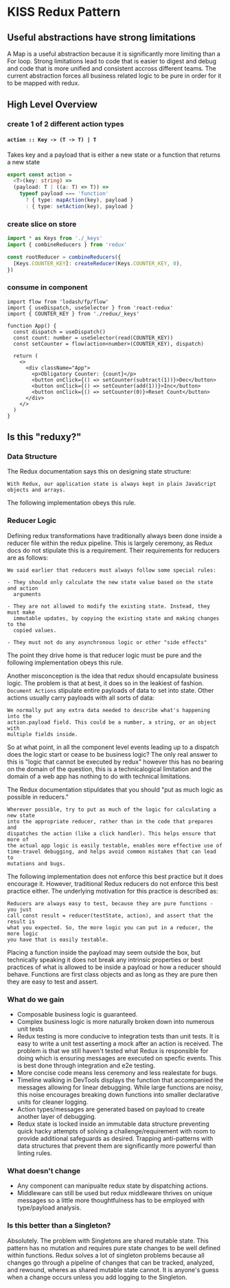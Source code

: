 # KISS Redux Pattern

## Useful abstractions have strong limitations

A Map is a useful abstraction because it is significantly more limiting than a
For loop. Strong limitations lead to code that is easier to digest and debug and
code that is more unified and consistent accross different teams. The current
abstraction forces all business related logic to be pure in order for it to be
mapped with redux.

## High Level Overview

### create 1 of 2 different action types

#### `action :: Key -> (T -> T) | T`

Takes key and a payload that is either a new state or a function that returns a
new state

```ts
export const action =
  <T>(key: string) =>
  (payload: T | ((a: T) => T)) =>
    typeof payload === 'function'
      ? { type: mapAction(key), payload }
      : { type: setAction(key), payload }
```

### create slice on store

```ts
import * as Keys from './_keys'
import { combineReducers } from 'redux'

const rootReducer = combineReducers({
  [Keys.COUNTER_KEY]: createReducer(Keys.COUNTER_KEY, 0),
})
```

### consume in component

```tsx
import flow from 'lodash/fp/flow'
import { useDispatch, useSelector } from 'react-redux'
import { COUNTER_KEY } from './redux/_keys'

function App() {
  const dispatch = useDispatch()
  const count: number = useSelector(read(COUNTER_KEY))
  const setCounter = flow(action<number>(COUNTER_KEY), dispatch)

  return (
    <>
      <div className="App">
        <p>Obligatory Counter: {count}</p>
        <button onClick={() => setCounter(subtract(1))}>Dec</button>
        <button onClick={() => setCounter(add(1))}>Inc</button>
        <button onClick={() => setCounter(0)}>Reset Count</button>
      </div>
    </>
  )
}
```

## Is this "reduxy?"

### Data Structure

The Redux documentation says this on designing state structure:

```
With Redux, our application state is always kept in plain JavaScript objects and arrays.
```

The following implementation obeys this rule.

### Reducer Logic

Defining redux transformations have traditionally always been done inside a
reducer file within the redux pipeline. This is largely ceremony, as Redux docs
do not stipulate this is a requirement. Their requirements for reducers are as
follows:

```
We said earlier that reducers must always follow some special rules:

- They should only calculate the new state value based on the state and action
  arguments

- They are not allowed to modify the existing state. Instead, they must make
  immutable updates, by copying the existing state and making changes to the
  copied values.

- They must not do any asynchronous logic or other "side effects"
```

The point they drive home is that reducer logic must be pure and the following
implementation obeys this rule.

Another misconception is the idea that redux should encapsulate business logic.
The problem is that at best, it does so in the leakiest of fashion. `Document Actions` stipulate entire payloads of data to set into state. Other actions
usually carry payloads with all sorts of data:

```
We normally put any extra data needed to describe what's happening into the
action.payload field. This could be a number, a string, or an object with
multiple fields inside.
```

So at what point, in all the component level events leading up to a dispatch
does the logic start or cease to be business logic? The only real answer to this
is "logic that cannot be executed by redux" however this has no bearing on the
domain of the question, this is a technicalogical limitation and the domain of
a web app has nothing to do with technical limitations.

The Redux documentation stipuldates that you should "put as much logic as
possible in reducers."

```
Wherever possible, try to put as much of the logic for calculating a new state
into the appropriate reducer, rather than in the code that prepares and
dispatches the action (like a click handler). This helps ensure that more of
the actual app logic is easily testable, enables more effective use of
time-travel debugging, and helps avoid common mistakes that can lead to
mutations and bugs.
```

The following implementation does not enforce this best practice but it does
encourage it. However, traditional Redux reducers do not enforce this best
practice either. The underlying motivation for this practice is described as:

```
Reducers are always easy to test, because they are pure functions - you just
call const result = reducer(testState, action), and assert that the result is
what you expected. So, the more logic you can put in a reducer, the more logic
you have that is easily testable.
```

Placing a function inside the payload may seem outside the box, but technically
speaking it does not break any intrinsic properties or best practices of what is
allowed to be inside a payload or how a reducer should behave. Functions are
first class objects and as long as they are pure then they are easy to test and
assert.

### What do we gain

- Composable business logic is guaranteed.
- Complex business logic is more naturally broken down into numerous unit tests
- Redux testing is more conducive to integration tests than unit tests. It is
  easy to write a unit test asserting a mock after an action is received. The
  problem is that we still haven't tested what Redux is responsible for doing
  which is ensuring messages are executed on specfic events. This is best done
  through integration and e2e testing.
- More concise code means less ceremony and less realestate for bugs.
- Timeline walking in DevTools displays the function that accompanied the
  messages allowing for linear debugging. While large functions are noisy, this
  noise encourages breaking down functions into smaller declarative units for 
  cleaner logging.
- Action types/messages are generated based on payload to create another layer
  of debugging.
- Redux state is locked inside an immutable data structure preventing quick
  hacky attempts of solving a challenge/requirement with room to provide
  additional safeguards as desired. Trapping anti-patterns with data structures
  that prevent them are significantly more powerful than linting rules.

### What doesn't change

- Any component can manipualte redux state by dispatching actions.
- Middleware can still be used but redux middleware thrives on unique messages
  so a little more thoughtfulness has to be employed with type/payload analysis.

### Is this better than a Singleton?

Absolutely. The problem with Singletons are shared mutable state. This pattern
has no mutation and requires pure state changes to be well defined within
functions. Redux solves a lot of singleton problems because all changes go
through a pipeline of changes that can be tracked, analyzed, and rewound,
wheres as shared mutable state cannot. It is anyone's guess when a change
occurs unless you add logging to the Singleton.
